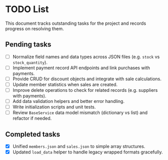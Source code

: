 # TODO List

This document tracks outstanding tasks for the project and records progress on resolving them.

## Pending tasks
- [ ] Normalize field names and data types across JSON files (e.g. `stock` vs `stock_quantity`).
- [ ] Implement payment record API endpoints and link purchases with payments.
- [ ] Provide CRUD for discount objects and integrate with sale calculations.
- [ ] Update member statistics when sales are created.
- [ ] Improve delete operations to check for related records (e.g. suppliers with payments).
- [ ] Add data validation helpers and better error handling.
- [ ] Write initialization scripts and unit tests.
- [ ] Review `BaseService` data model mismatch (dictionary vs list) and refactor if needed.

## Completed tasks
- [x] Unified `members.json` and `sales.json` to simple array structures.
- [x] Updated `load_data` helper to handle legacy wrapped formats gracefully.
